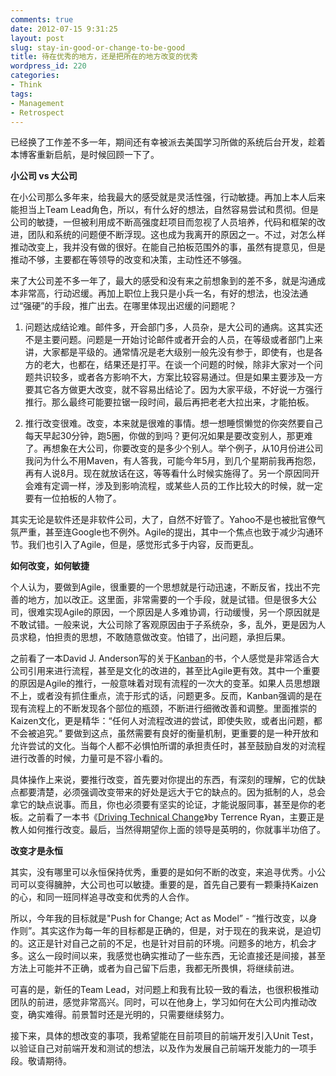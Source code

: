 ```yaml
---
comments: true
date: 2012-07-15 9:31:25
layout: post
slug: stay-in-good-or-change-to-be-good
title: 待在优秀的地方，还是把所在的地方改变的优秀
wordpress_id: 220
categories:
- Think
tags:
- Management
- Retrospect
---
```


已经换了工作差不多一年，期间还有幸被派去美国学习所做的系统后台开发，趁着本博客重新启航，是时候回顾一下了。

**小公司 vs 大公司**

在小公司那么多年来，给我最大的感受就是灵活性强，行动敏捷。再加上本人后来能担当上Team Lead角色，所以，有什么好的想法，自然容易尝试和贯彻。但是公司的敏捷，一但被利用成不断高强度赶项目而忽视了人员培养，代码和框架的改进，团队和系统的问题便不断浮现。这也成为我离开的原因之一。不过，对怎么样推动改变上，我并没有做的很好。在能自己拍板范围外的事，虽然有提意见，但是推动不够，主要都在等领导的改变和决策，主动性还不够强。

来了大公司差不多一年了，最大的感受和没有来之前想象到的差不多，就是沟通成本非常高，行动迟缓。再加上职位上我只是小兵一名，有好的想法，也没法通过“强硬”的手段，推广出去。在哪里体现出迟缓的问题呢？




  1. 问题达成结论难。邮件多，开会部门多，人员杂，是大公司的通病。这其实还不是主要问题。问题是一开始讨论邮件或者开会的人员，在等级或者部门上来讲，大家都是平级的。通常情况是老大级别一般先没有参于，即使有，也是各方的老大，也都在，结果还是打平。在谈一个问题的时候，除非大家对一个问题共识较多，或者各方影响不大，方案比较容易通过。但是如果主要涉及一方要其它各方做更大改变，就不容易出结论了。因为大家平级，不好说一方强行推行。那么最终可能要拉锯一段时间，最后再把老老大拉出来，才能拍板。


  2. 推行改变很难。改变，本来就是很难的事情。想一想睡惯懒觉的你突然要自己每天早起30分钟，跑5圈，你做的到吗？更何况如果是要改变别人，那更难了。再想象在大公司，你要改变的是多少个别人。举个例子，从10月份进公司我问为什么不用Maven，有人答我，可能今年5月，到几个星期前我再抱怨，再有人说8月。现在就放话在这，等等看什么时候实施得了。另一个原因同开会难有定调一样，涉及到影响流程，或某些人员的工作比较大的时候，就一定要有一位拍板的人物了。


其实无论是软件还是非软件公司，大了，自然不好管了。Yahoo不是也被批官僚气氛严重，甚至连Google也不例外。Agile的提出，其中一个焦点也致于减少沟通环节。我们也引入了Agile，但是，感觉形式多于内容，反而更乱。

**如何改变，如何敏捷**

个人认为，要做到Agile，很重要的一个思想就是行动迅速，不断反省，找出不完善的地方，加以改正。这里面，非常需要的一个手段，就是试错。但是很多大公司，很难实现Agile的原因，一个原因是人多难协调，行动缓慢，另一个原因就是不敢试错。一般来说，大公司除了客观原因由于子系统杂，多，乱外，更是因为人员求稳，怕担责的思想，不敢随意做改变。怕错了，出问题，承担后果。

之前看了一本David J. Anderson写的关于[Kanban](http://www.amazon.com/Kanban-Successful-Evolutionary-Technology-Business/dp/0984521402/ref=sr_1_1?ie=UTF8&qid=1342343902&sr=8-1&keywords=Kanban+David+J)的书，个人感觉是非常适合大公司引用来进行流程，甚至是文化的改进的，甚至比Agile更有效。其中一个重要的原因是Agile的推行，一般意味着对现有流程的一次大的变革。如果人员思想跟不上，或者没有抓住重点，流于形式的话，问题更多。反而，Kanban强调的是在现有流程上的不断发现各个部位的瓶颈，不断进行细微改善和调整。里面推崇的Kaizen文化，更是精华：“任何人对流程改进的尝试，即使失败，或者出问题，都不会被追究。” 要做到这点，虽然需要有良好的衡量机制，更重要的是一种开放和允许尝试的文化。当每个人都不必惧怕所谓的承担责任时，甚至鼓励自发的对流程进行改善的时候，力量可是不容小看的。

具体操作上来说，要推行改变，首先要对你提出的东西，有深刻的理解，它的优缺点都要清楚，必须强调改变带来的好处是远大于它的缺点的。因为抵制的人，总会拿它的缺点说事。而且，你也必须要有坚实的论证，才能说服同事，甚至是你的老板。之前看了一本书《[Driving Technical Change](http://www.amazon.com/Driving-Technical-Change-Terrence-Ryan/dp/1934356603/ref=sr_1_1?ie=UTF8&qid=1342343784&sr=8-1&keywords=Driving+Technical+Change)》by Terrence Ryan，主要正是教人如何推行改变。最后，当然得期望你上面的领导是英明的，你就事半功倍了。

**改变才是永恒**

其实，没有哪里可以永恒保持优秀，重要的是如何不断的改变，来追寻优秀。小公司可以变得臃肿，大公司也可以敏捷。重要的是，首先自己要有一颗秉持Kaizen的心，和同一班同样追寻改变和优秀的人合作。

所以，今年我的目标就是"Push for Change; Act as Model” - “推行改变，以身作则”。其实这作为每一年的目标都是正确的，但是，对于现在的我来说，是迫切的。这正是针对自己之前的不足，也是针对目前的环境。问题多的地方，机会才多。这么一段时间以来，我感觉也确实推动了一些东西，无论直接还是间接，甚至方法上可能并不正确，或者为自己留下后患，我都无所畏惧，将继续前进。

可喜的是，新任的Team Lead，对问题上和我有比较一致的看法，也很积极推动团队的前进，感觉非常高兴。同时，可以在他身上，学习如何在大公司内推动改变，确实难得。前景暂时还是光明的，只需要继续努力。

接下来，具体的想改变的事项，我希望能在目前项目的前端开发引入Unit Test，以验证自己对前端开发和测试的想法，以及作为发展自己前端开发能力的一项手段。敬请期待。
